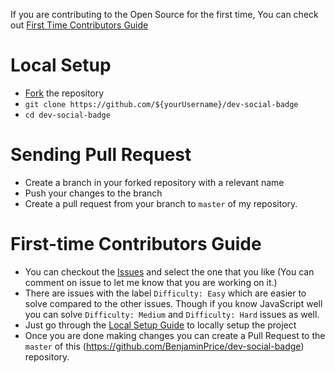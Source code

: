 If you are contributing to the Open Source for the first time, You can check out [First Time Contributors Guide](#first-time-contributors-guide)

# Local Setup
- [Fork](https://github.com/BenjaminPrice/dev-social-badge/fork) the repository 
- `git clone https://github.com/${yourUsername}/dev-social-badge`
- `cd dev-social-badge`

# Sending Pull Request
- Create a branch in your forked repository with a relevant name
- Push your changes to the branch
- Create a pull request from your branch to `master` of my repository.

# First-time Contributors Guide
- You can checkout the [Issues](https://github.com/BenjaminPrice/dev-social-badge/issues) and select the one that you like (You can comment on issue to let me know that you are working on it.)
- There are issues with the label `Difficulty: Easy` which are easier to solve compared to the other issues. Though if you know JavaScript well you can solve `Difficulty: Medium` and `Difficulty: Hard` issues as well.
- Just go through the [Local Setup Guide](#local-setup) to locally setup the project
- Once you are done making changes you can create a Pull Request to the `master` of this (https://github.com/BenjaminPrice/dev-social-badge) repository.
